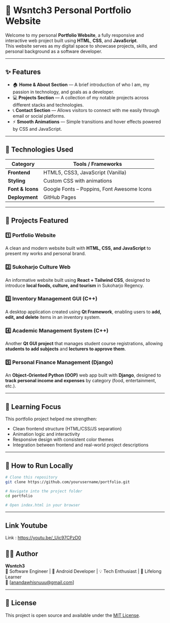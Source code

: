 # 🌿 Wsntch3 Personal Portfolio Website

Welcome to my personal **Portfolio Website**, a fully responsive and interactive web project built using **HTML**, **CSS**, and **JavaScript**.  
This website serves as my digital space to showcase projects, skills, and personal background as a software developer.

---

## ✨ Features

- 🏠 **Home & About Section** — A brief introduction of who I am, my passion in technology, and goals as a developer.  
- 💻 **Projects Section** — A collection of my notable projects across different stacks and technologies.  
- 📞 **Contact Section** — Allows visitors to connect with me easily through email or social platforms.  
- ⚡ **Smooth Animations** — Simple transitions and hover effects powered by CSS and JavaScript.  

---

## 🧩 Technologies Used

| Category | Tools / Frameworks |
|-----------|--------------------|
| **Frontend** | HTML5, CSS3, JavaScript (Vanilla) |
| **Styling** | Custom CSS with animations |
| **Font & Icons** | Google Fonts – Poppins, Font Awesome Icons |
| **Deployment** | GitHub Pages |

---

## 🚀 Projects Featured

### 1️⃣ Portfolio Website  
A clean and modern website built with **HTML, CSS, and JavaScript** to present my works and personal brand.

### 2️⃣ Sukoharjo Culture Web  
An informative website built using **React + Tailwind CSS**, designed to introduce **local foods, culture, and tourism** in Sukoharjo Regency.

### 3️⃣ Inventory Management GUI (C++)  
A desktop application created using **Qt Framework**, enabling users to **add, edit, and delete** items in an inventory system.

### 4️⃣ Academic Management System (C++)  
Another **Qt GUI project** that manages student course registrations, allowing **students to add subjects** and **lecturers to approve them**.

### 5️⃣ Personal Finance Management (Django)  
An **Object-Oriented Python (OOP)** web app built with **Django**, designed to **track personal income and expenses** by category (food, entertainment, etc.).

---

## 🧠 Learning Focus

This portfolio project helped me strengthen:
- Clean frontend structure (HTML/CSS/JS separation)
- Animation logic and interactivity
- Responsive design with consistent color themes
- Integration between frontend and real-world project descriptions

---

## 🧰 How to Run Locally

```bash
# Clone this repository
git clone https://github.com/yourusername/portfolio.git

# Navigate into the project folder
cd portfolio

# Open index.html in your browser
```

---


## Link Youtube
Link : https://youtu.be/_Uic97CPzD0

## 🧑‍💻 Author

**Wsntch3**  
💼 Software Engineer | 💼 Android Developer  | 💡 Tech Enthusiast | 🌱 Lifelong Learner  
📧 [anandawhisnuuu@gmail.com]

---

## 🪪 License

This project is open source and available under the [MIT License](LICENSE).
